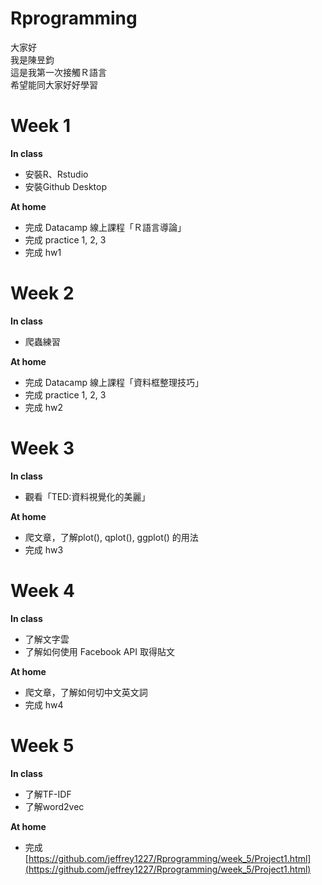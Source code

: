 # Rprogramming

大家好  
我是陳昱鈞  
這是我第一次接觸Ｒ語言  
希望能同大家好好學習  

# Week 1
**In class**  
* 安裝R、Rstudio  
* 安裝Github Desktop  
  
**At home**  
* 完成 Datacamp 線上課程「Ｒ語言導論」  
* 完成 practice 1, 2, 3  
* 完成 hw1  
  
  
  
# Week 2
**In class**  
* 爬蟲練習

**At home** 
* 完成 Datacamp 線上課程「資料框整理技巧」  
* 完成 practice 1, 2, 3
* 完成 hw2
  
  
  
# Week 3
**In class**  
* 觀看「TED:資料視覺化的美麗」  

**At home**
* 爬文章，了解plot(), qplot(), ggplot() 的用法  
* 完成 hw3

# Week 4
**In class**  
* 了解文字雲 
* 了解如何使用 Facebook API 取得貼文

**At home**
* 爬文章，了解如何切中文英文詞 
* 完成 hw4  

# Week 5
**In class**
* 了解TF-IDF
* 了解word2vec  
  
**At home**  
* 完成[https://github.com/jeffrey1227/Rprogramming/week_5/Project1.html](https://github.com/jeffrey1227/Rprogramming/week_5/Project1.html)  
